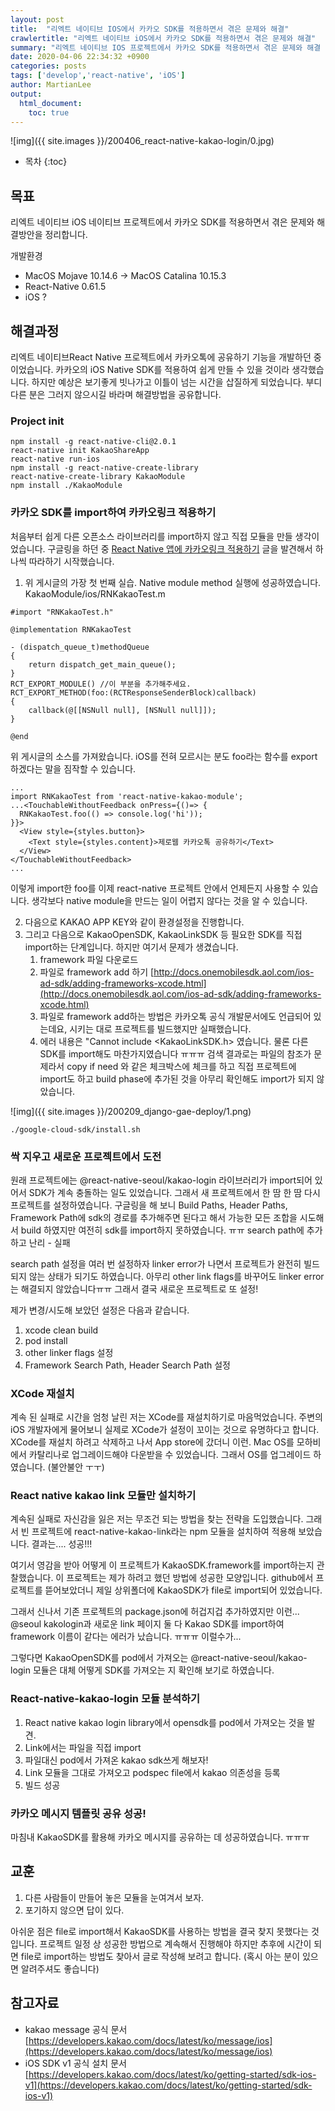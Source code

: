 ```yaml
---
layout: post
title:  "리엑트 네이티브 IOS에서 카카오 SDK를 적용하면서 겪은 문제와 해결"
crawlertitle: "리엑트 네이티브 iOS에서 카카오 SDK를 적용하면서 겪은 문제와 해결"
summary: "리엑트 네이티브 IOS 프로젝트에서 카카오 SDK를 적용하면서 겪은 문제와 해결 방법을 알아봅니다."
date: 2020-04-06 22:34:32 +0900
categories: posts
tags: ['develop','react-native', 'iOS']
author: MartianLee
output:
  html_document:
    toc: true
---
```


![img]({{ site.images }}/200406_react-native-kakao-login/0.jpg)

* 목차
{:toc}

## 목표
리엑트 네이티브 iOS 네이티브 프로젝트에서 카카오 SDK를 적용하면서 겪은 문제와 해결방안을 정리합니다.

개발환경
* MacOS Mojave 10.14.6 -> MacOS Catalina 10.15.3
* React-Native 0.61.5
* iOS ?

## 해결과정

리엑트 네이티브React Native 프로젝트에서 카카오톡에 공유하기 기능을 개발하던 중이었습니다. 카카오의 iOS Native SDK를 적용하여 쉽게 만들 수 있을 것이라 생각했습니다.
하지만 예상은 보기좋게 빗나가고 이틀이 넘는 시간을 삽질하게 되었습니다. 부디 다른 분은 그러지 않으시길 바라며 해결방법을 공유합니다.

### Project init
```
npm install -g react-native-cli@2.0.1
react-native init KakaoShareApp
react-native run-ios
npm install -g react-native-create-library
react-native-create-library KakaoModule
npm install ./KakaoModule
```

### 카카오 SDK를 import하여 카카오링크 적용하기
처음부터 쉽게 다른 오픈소스 라이브러리를 import하지 않고 직접 모듈을 만들 생각이었습니다. 구글링을 하던 중 [React Native 앱에 카카오링크 적용하기](https://medium.com/@zeroweb.tech/react-native-앱에-카카오링크-적용하기-d170d31b780b) 글을 발견해서 하나씩 따라하기 시작했습니다.
1. 위 게시글의 가장 첫 번째 실습. Native module method 실행에 성공하였습니다.
KakaoModule/ios/RNKakaoTest.m
```
#import "RNKakaoTest.h"

@implementation RNKakaoTest

- (dispatch_queue_t)methodQueue
{
    return dispatch_get_main_queue();
}
RCT_EXPORT_MODULE() //이 부분을 추가해주세요.
RCT_EXPORT_METHOD(foo:(RCTResponseSenderBlock)callback)
{
    callback(@[[NSNull null], [NSNull null]]);
}

@end
```
위 게시글의 소스를 가져왔습니다. iOS를 전혀 모르시는 분도 foo라는 함수를 export하겠다는 말을 짐작할 수 있습니다.

```
...
import RNKakaoTest from 'react-native-kakao-module';
...<TouchableWithoutFeedback onPress={()=> {
  RNKakaoTest.foo(() => console.log('hi'));
}}>
  <View style={styles.button}>
    <Text style={styles.content}>제로웹 카카오톡 공유하기</Text>
  </View>
</TouchableWithoutFeedback>
...
```
이렇게 import한 foo를 이제 react-native 프로젝트 안에서 언제든지 사용할 수 있습니다.
생각보다 native module을 만드는 일이 어렵지 않다는 것을 알 수 있습니다.

2. 다음으로 KAKAO APP KEY와 같이 환경설정을 진행합니다.
3. 그리고 다음으로 KakaoOpenSDK, KakaoLinkSDK 등 필요한 SDK를 직접 import하는 단계입니다. 하지만 여기서 문제가 생겼습니다.
    1. framework 파일 다운로드
    2. 파일로 framework add 하기 [http://docs.onemobilesdk.aol.com/ios-ad-sdk/adding-frameworks-xcode.html](http://docs.onemobilesdk.aol.com/ios-ad-sdk/adding-frameworks-xcode.html)
    3. 파일로 framework add하는 방법은 카카오톡 공식 개발문서에도 언급되어 있는데요, 시키는 대로 프로젝트를 빌드했지만 실패했습니다.
    4. 에러 내용은 "Cannot include <KakaoLinkSDK.h> 였습니다. 물론 다른 SDK를 import해도 마찬가지였습니다 ㅠㅠㅠ
      검색 결과로는 파일의 참조가 문제라서 copy if need 와 같은 체크박스에 체크를 하고 직접 프로젝트에 import도 하고 build phase에 추가된 것을 아무리 확인해도 import가 되지 않았습니다.

![img]({{ site.images }}/200209_django-gae-deploy/1.png)
```
./google-cloud-sdk/install.sh
```


### 싹 지우고 새로운 프로젝트에서 도전

원래 프로젝트에는 @react-native-seoul/kakao-login 라이브러리가 import되어 있어서 SDK가 계속 충돌하는 일도 있었습니다. 그래서 새 프로젝트에서 한 땀 한 땀 다시 프로젝트를 설정하였습니다. 구글링을 해 보니 Build Paths, Header Paths, Framework Path에 sdk의 경로를 추가해주면 된다고 해서 가능한 모든 조합을 시도해서 build 하였지만 여전히 sdk를 import하지 못하였습니다. ㅠㅠ
search path에 추가하고 난리 - 실패

search path 설정을 여러 번 설정하자 linker error가 나면서 프로젝트가 완전히 빌드되지 않는 상태가 되기도 하였습니다. 아무리 other link flags를 바꾸어도 linker error는 해결되지 않았습니다ㅠㅠ 그래서 결국 새로운 프로젝트로 또 설정!

제가 변경/시도해 보았던 설정은 다음과 같습니다.
1. xcode clean build
2. pod install
3. other linker flags 설정
4. Framework Search Path, Header Search Path 설정

### XCode 재설치
계속 된 실패로 시간을 엄청 날린 저는 XCode를 재설치하기로 마음먹었습니다. 주변의 iOS 개발자에게 물어보니 실제로 XCode가 설정이 꼬이는 것으로 유명하다고 합니다. XCode를 재설치 하려고 삭제하고 나서 App store에 갔더니 이런. Mac OS를 모하비에서 카탈리나로 업그레이드해야 다운받을 수 있었습니다. 그래서 OS를 업그레이드 하였습니다. (불안불안 ㅜㅜ)

### React native kakao link 모듈만 설치하기
계속된 실패로 자신감을 잃은 저는 무조건 되는 방법을 찾는 전략을 도입했습니다. 그래서 빈 프로젝트에 react-native-kakao-link라는 npm 모듈을 설치하여 적용해 보았습니다. 결과는.... 성공!!!

여기서 영감을 받아 어떻게 이 프로젝트가 KakaoSDK.framework를 import하는지 관찰했습니다. 이 프로젝트는 제가 하려고 했던 방법에 성공한 모양입니다. github에서 프로젝트를 뜯어보았더니 제일 상위폴더에 KakaoSDK가 file로 import되어 있었습니다.

그래서 신나서 기존 프로젝트의 package.json에 허겁지겁 추가하였지만 이런... @seoul kakologin과 새로운 link 페이지 둘 다 Kakao SDK를 import하여 framework 이름이 같다는 에러가 났습니다. ㅠㅠㅠ 이럴수가...

그렇다면 KakaoOpenSDK를 pod에서 가져오는 @react-native-seoul/kakao-login 모듈은 대체 어떻게 SDK를 가져오는 지 확인해 보기로 하였습니다.

### React-native-kakao-login 모듈 분석하기

  1. React native kakao login library에서 opensdk를 pod에서 가져오는 것을 발견.
  2. Link에서는 파일을 직접 import
  3. 파일대신 pod에서 가져온 kakao sdk쓰게 해보자!
  4. Link 모듈을 그대로 가져오고 podspec file에서 kakao 의존성을 등록
  5. 빌드 성공

### 카카오 메시지 템플릿 공유 성공!
마침내 KakaoSDK를 활용해 카카오 메시지를 공유하는 데 성공하였습니다. ㅠㅠㅠ



## 교훈


1. 다른 사람들이 만들어 놓은 모듈을 눈여겨서 보자.
2. 포기하지 않으면 답이 있다.

아쉬운 점은 file로 import해서 KakaoSDK를 사용하는 방법을 결국 찾지 못했다는 것입니다. 프로젝트 일정 상 성공한 방법으로 계속해서 진행해야 하지만 추후에 시간이 되면 file로 import하는 방법도 찾아서 글로 작성해 보려고 합니다. (혹시 아는 분이 있으면 알려주셔도 좋습니다)


## 참고자료

* kakao message 공식 문서 [https://developers.kakao.com/docs/latest/ko/message/ios](https://developers.kakao.com/docs/latest/ko/message/ios)
* iOS SDK v1 공식 설치 문서 [https://developers.kakao.com/docs/latest/ko/getting-started/sdk-ios-v1](https://developers.kakao.com/docs/latest/ko/getting-started/sdk-ios-v1)

